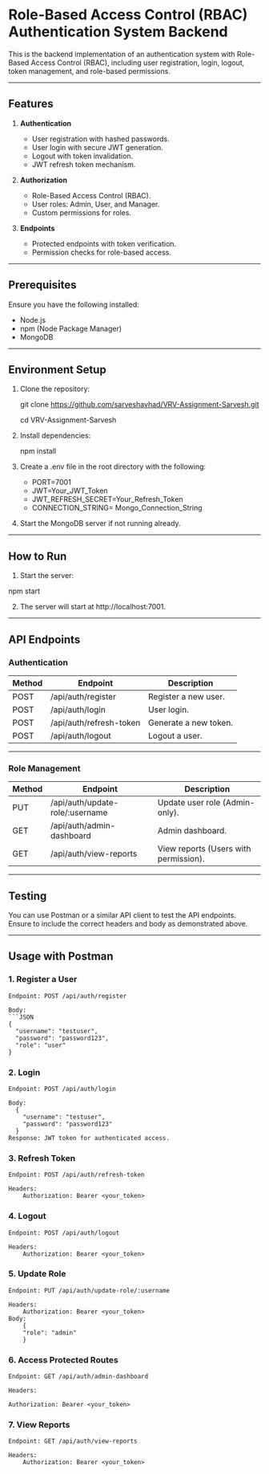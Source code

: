 # Role-Based Access Control (RBAC) Authentication System Backend

This is the backend implementation of an authentication system with Role-Based Access Control (RBAC), including user registration, login, logout, token management, and role-based permissions.

---

## Features

1. **Authentication**
   - User registration with hashed passwords.
   - User login with secure JWT generation.
   - Logout with token invalidation.
   - JWT refresh token mechanism.

2. **Authorization**
   - Role-Based Access Control (RBAC).
   - User roles: Admin, User, and Manager.
   - Custom permissions for roles.

3. **Endpoints**
   - Protected endpoints with token verification.
   - Permission checks for role-based access.

---

## Prerequisites

Ensure you have the following installed:
- Node.js
- npm (Node Package Manager)
- MongoDB

---

## Environment Setup

1. Clone the repository:
  
    git clone https://github.com/sarveshavhad/VRV-Assignment-Sarvesh.git
   
    cd VRV-Assignment-Sarvesh

3. Install dependencies:
  
   npm install

4. Create a .env file in the root directory with the following:

    - PORT=7001   
    - JWT=Your_JWT_Token   
    - JWT_REFRESH_SECRET=Your_Refresh_Token   
    - CONNECTION_STRING= Mongo_Connection_String

6. Start the MongoDB server if not running already.

---

## How to Run

1. Start the server:
   
  npm start

2. The server will start at http://localhost:7001.

---

## API Endpoints

### Authentication
| Method | Endpoint                 | Description               |
|--------|--------------------------|---------------------------|
| POST   | /api/auth/register       | Register a new user.      |
| POST   | /api/auth/login          | User login.               |
| POST   | /api/auth/refresh-token  | Generate a new token.     |
| POST   | /api/auth/logout         | Logout a user.            |

---

### Role Management
| Method | Endpoint                        | Description                            |
|--------|---------------------------------|----------------------------------------|
| PUT    | /api/auth/update-role/:username | Update user role (Admin-only).         |
| GET    | /api/auth/admin-dashboard       | Admin dashboard.                       |
| GET    | /api/auth/view-reports          | View reports (Users with permission).  |

---

## Testing
You can use Postman or a similar API client to test the API endpoints. Ensure to include the correct headers and body as demonstrated above.

---

## Usage with Postman
### 1. Register a User
    Endpoint: POST /api/auth/register

    Body:
    ```JSON
    {
      "username": "testuser",
      "password": "password123",
      "role": "user"
    }
   
### 2. Login
    Endpoint: POST /api/auth/login  

    Body: 
      {
        "username": "testuser",
        "password": "password123"
      }
    Response: JWT token for authenticated access.

### 3. Refresh Token
    Endpoint: POST /api/auth/refresh-token

    Headers:  
        Authorization: Bearer <your_token>

### 4. Logout
    Endpoint: POST /api/auth/logout

    Headers:
        Authorization: Bearer <your_token>

### 5. Update Role

    Endpoint: PUT /api/auth/update-role/:username

    Headers:
        Authorization: Bearer <your_token>
    Body:
        {
        "role": "admin"
        }


### 6. Access Protected Routes

    Endpoint: GET /api/auth/admin-dashboard

    Headers:   
   
    Authorization: Bearer <your_token>

### 7. View Reports
    Endpoint: GET /api/auth/view-reports

    Headers:
        Authorization: Bearer <your_token>


